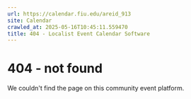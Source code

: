 ```yaml
---
url: https://calendar.fiu.edu/areid_913
site: Calendar
crawled_at: 2025-05-16T10:45:11.559470
title: 404 - Localist Event Calendar Software
---
```


# 404 - not found
We couldn't find the page on this community event platform.
